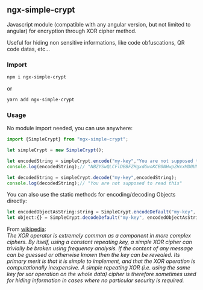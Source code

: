 ## ngx-simple-crypt

Javascript module (compatible with any angular version, but not limited to angular) for encryption through XOR cipher method.

Useful for hiding non sensitive informations, like code obfuscations, QR code datas, etc...

### Import
```sh
npm i ngx-simple-crypt
```
or
```sh
yarn add ngx-simple-crypt
```

### Usage

No module import needed, you can use anywhere:

```javascript
import {SimpleCrypt} from "ngx-simple-crypt";
```

```javascript
let simpleCrypt = new SimpleCrypt();

let encodedString = simpleCrypt.encode("my-key","You are not supposed to read this");
console.log(encodedString);// "NBZYSwQLCFlDBBFZHgxdGwoKCB0NHwpZHxxMD0UNBRBe"

let decodedString = simpleCrypt.decode("my-key",encodedString);
console.log(decodedString);// "You are not supposed to read this"
```

You can also use the static methods for encoding/decoding Objects directly:

```javascript
let encodedObjectAsString:string = SimpleCrypt.encodeDefault("my-key", {data:'very important stuff'});
let object:{} = SimpleCrypt.decodeDefault("my-key", encodedObjectAsString);
```


From [wikipedia](https://en.wikipedia.org/wiki/XOR_cipher):    
*The XOR operator is extremely common as a component in more complex ciphers. By itself, using a constant repeating key, a simple XOR cipher can trivially be broken using frequency analysis. If the content of any message can be guessed or otherwise known then the key can be revealed. Its primary merit is that it is simple to implement, and that the XOR operation is computationally inexpensive. A simple repeating XOR (i.e. using the same key for xor operation on the whole data) cipher is therefore sometimes used for hiding information in cases where no particular security is required.*
